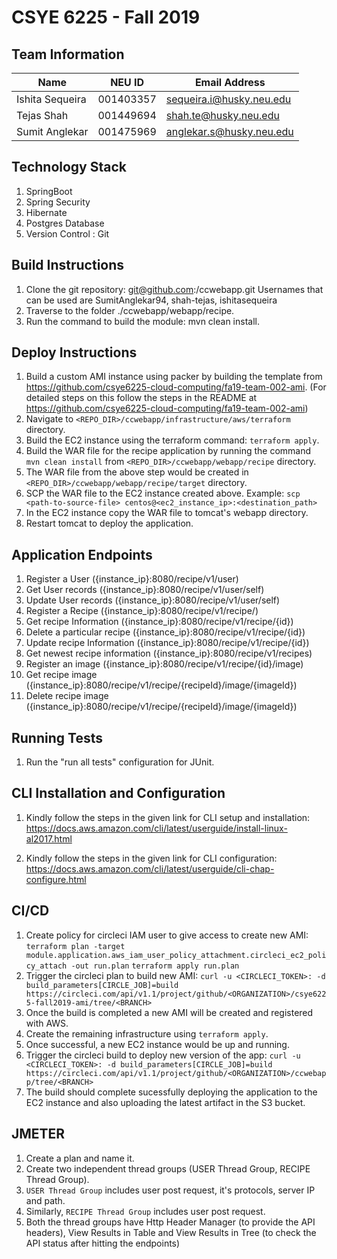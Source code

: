 # CSYE 6225 - Fall 2019

## Team Information

| Name | NEU ID | Email Address |
| --- | --- | --- |
| Ishita Sequeira| 001403357 | sequeira.i@husky.neu.edu |
| Tejas Shah | 001449694 | shah.te@husky.neu.edu |
| Sumit Anglekar | 001475969 | anglekar.s@husky.neu.edu |

## Technology Stack
1. SpringBoot
2. Spring Security
3. Hibernate
4. Postgres Database
5. Version Control : Git

## Build Instructions
1. Clone the git repository: git@github.com:<username>/ccwebapp.git
   Usernames that can be used are SumitAnglekar94, shah-tejas, ishitasequeira
2. Traverse to the folder ./ccwebapp/webapp/recipe.
3. Run the command to build the module: mvn clean install.

## Deploy Instructions
1. Build a custom AMI instance using packer by building the template from https://github.com/csye6225-cloud-computing/fa19-team-002-ami.
    (For detailed steps on this follow the steps in the README at https://github.com/csye6225-cloud-computing/fa19-team-002-ami)
2. Navigate to `<REPO_DIR>/ccwebapp/infrastructure/aws/terraform` directory.
3. Build the EC2 instance using the terraform command: `terraform apply`.
4. Build the WAR file for the recipe application by running the command `mvn clean install` from  `<REPO_DIR>/ccwebapp/webapp/recipe` directory.
5. The WAR file from the above step would be created in `<REPO_DIR>/ccwebapp/webapp/recipe/target` directory.
6. SCP the WAR file to the EC2 instance created above. Example:
    `scp <path-to-source-file> centos@<ec2_instance_ip>:<destination_path>`
7. In the EC2 instance copy the WAR file to tomcat's webapp directory.
8. Restart tomcat to deploy the application.

## Application Endpoints
1. Register a User ({instance_ip}:8080/recipe/v1/user)
2. Get User records ({instance_ip}:8080/recipe/v1/user/self)
3. Update User records ({instance_ip}:8080/recipe/v1/user/self)
4. Register a Recipe ({instance_ip}:8080/recipe/v1/recipe/)
5. Get recipe Information ({instance_ip}:8080/recipe/v1/recipe/{id})
6. Delete a particular recipe ({instance_ip}:8080/recipe/v1/recipe/{id})
7. Update recipe Information ({instance_ip}:8080/recipe/v1/recipe/{id})
8. Get newest recipe information ({instance_ip}:8080/recipe/v1/recipes)
9. Register an image ({instance_ip}:8080/recipe/v1/recipe/{id}/image)
10. Get recipe image ({instance_ip}:8080/recipe/v1/recipe/{recipeId}/image/{imageId})
11. Delete recipe image ({instance_ip}:8080/recipe/v1/recipe/{recipeId}/image/{imageId})

## Running Tests
1. Run the "run all tests" configuration for JUnit.

## CLI Installation and Configuration
1. Kindly follow the steps in the given link for CLI setup and installation:
https://docs.aws.amazon.com/cli/latest/userguide/install-linux-al2017.html

2. Kindly follow the steps in the given link for CLI configuration:
https://docs.aws.amazon.com/cli/latest/userguide/cli-chap-configure.html

## CI/CD
1. Create policy for circleci IAM user to give access to create new AMI: 
    `terraform plan -target module.application.aws_iam_user_policy_attachment.circleci_ec2_policy_attach -out run.plan`
    `terraform apply run.plan`
2. Trigger the circleci plan to build new AMI:
    `curl -u <CIRCLECI_TOKEN>: -d build_parameters[CIRCLE_JOB]=build https://circleci.com/api/v1.1/project/github/<ORGANIZATION>/csye6225-fall2019-ami/tree/<BRANCH>`
3. Once the build is completed a new AMI will be created and registered with AWS.
4. Create the remaining infrastructure using `terraform apply`.
5. Once successful, a new EC2 instance would be up and running.
6. Trigger the circleci build to deploy new version of the app:
    `curl -u <CIRCLECI_TOKEN>: -d build_parameters[CIRCLE_JOB]=build https://circleci.com/api/v1.1/project/github/<ORGANIZATION>/ccwebapp/tree/<BRANCH>`
7. The build should complete sucessfully deploying the application to the EC2 instance and also uploading the latest artifact in the S3 bucket.

## JMETER

1. Create a plan and name it.
2. Create two independent thread groups (USER Thread Group, RECIPE Thread Group). 
3. `USER Thread Group` includes user post request, it's protocols, server IP and path.
4. Similarly, `RECIPE Thread Group` includes user post request.
5. Both the thread groups have Http Header Manager (to provide the API headers), View Results in Table and View Results in Tree (to check the API status after hitting the endpoints)
 
